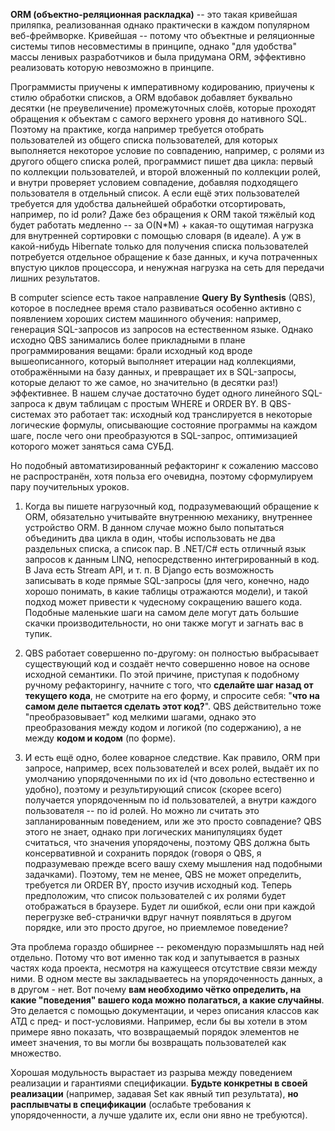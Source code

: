 **ORM (объектно-реляционная раскладка)** -- это такая кривейшая приляпка, реализованная однако практически в каждом популярном веб-фреймворке. Кривейшая -- потому что объектные и реляционные системы типов несовместимы в принципе, однако "для удобства" массы ленивых разработчиков и была придумана ORM, эффективно реализовать которую невозможно в принципе.

Программисты приучены к императивному кодированию, приучены к стилю обработки списков, а ORM вдобавок добавляет буквально десятки (не преувеличение) промежуточных слоёв, которые проходят обращения к объектам с самого верхнего уровня до нативного SQL. Поэтому на практике, когда например требуется отобрать пользователей из общего списка пользователей, для которых выполняется некоторое условие по совпадению, например, с ролями из другого общего списка ролей, программист пишет два цикла: первый по коллекции пользователей, и второй вложенный по коллекции ролей, и внутри проверяет условием совпадение, добавляя подходящего пользователя в отдельный список. А если ещё этих пользователей требуется для удобства дальнейшей обработки отсортировать, например, по id роли? Даже без обращения к ORM такой тяжёлый код будет работать медленно -- за O(N*M) + какая-то ощутимая нагрузка для внутренней сортировки с помощью словаря (в идеале). А уж в какой-нибудь Hibernate только для получения списка пользователей потребуется отдельное обращение к базе данных, и куча потраченных впустую циклов процессора, и ненужная нагрузка на сеть для передачи лишних результатов.

В computer science есть такое направление **Query By Synthesis** (QBS), которое в последнее время стало развиваться особенно активно с появлением хороших систем машинного обучения: например, генерация SQL-запросов из запросов на естественном языке. Однако исходно QBS занимались более прикладными в плане программирования вещами: брали исходный код вроде вышеописанного, который выполняет итерации над коллекциями, отображёнными на базу данных, и превращает их в SQL-запросы, которые делают то же самое, но значительно (в десятки раз!) эффективнее. В нашем случае достаточно будет одного линейного SQL-запроса к двум таблицам с простым WHERE и ORDER BY. В QBS-системах это работает так: исходный код транслируется в некоторые логические формулы, описывающие состояние программы на каждом шаге, после чего они преобразуются в SQL-запрос, оптимизацией которого может заняться сама СУБД.

Но подобный автоматизированный рефакторинг к сожалению массово не распространён, хотя польза его очевидна, поэтому сформулируем пару поучительных уроков.

1. Когда вы пишете нагрузочный код, подразумевающий обращение к ORM, обязательно учитывайте внутреннюю механику, внутреннее устройство ORM. В данном случае можно было попытаться объединить два цикла в один, чтобы использовать не два раздельных списка, а список пар. В .NET/C# есть отличный язык запросов к данным LINQ, непосредственно интегрированный в код. В Java есть Stream API, и т. п. В Django есть возможность записывать в коде прямые SQL-запросы (для чего, конечно, надо хорошо понимать, в какие таблицы отражаются модели), и такой подход может привести к чудесному сокращению вашего кода. Подобные маленькие шаги на самом деле могут дать большие скачки производительности, но они также могут и загнать вас в тупик.

2. QBS работает совершенно по-другому: он полностью выбрасывает существующий код и создаёт нечто совершенно новое на основе исходной семантики. По этой причине, приступая к подобному ручному рефакторингу, начните с того, что **сделайте шаг назад от текущего кода**, не смотрите на его форму, и спросите себя: "**что на самом деле пытается сделать этот код?**". QBS действительно тоже "преобразовывает" код мелкими шагами, однако это преобразования между кодом и логикой (по содержанию), а не между **кодом и кодом** (по форме).

3. И есть ещё одно, более коварное следствие. Как правило, ORM при запросе, например, всех пользователей и всех ролей, выдаёт их по умолчанию упорядоченными по их id (что довольно естественно и удобно), поэтому и результирующий список (скорее всего) получается упорядоченным по id пользователей, а внутри каждого пользователя -- по id ролей. Но можно ли считать это запланированным поведением, или же это просто совпадение? QBS этого не знает, однако при логических манипуляциях будет считаться, что значения упорядочены, поэтому QBS должна быть консервативной и сохранить порядок (говоря о QBS, я подразумеваю прежде всего вашу схему мышления над подобными задачками). Поэтому, тем не менее, QBS не может определить, требуется ли ORDER BY, просто изучив исходный код. Теперь предположим, что список пользователей с их ролями будет отображаться в браузере. Будет ли ошибкой, если они при каждой перегрузке веб-странички вдруг начнут появляться в другом порядке, или это просто другое, но приемлемое поведение?

Эта проблема гораздо обширнее -- рекомендую поразмышлять над ней отдельно. Потому что вот именно так код и запутывается в разных частях кода проекта, несмотря на кажущееся отсутствие связи между ними. В одном месте вы закладываетесь на упорядоченность данных, а в другом - нет. Вот почему **вам необходимо чётко определить, на какие "поведения" вашего кода можно полагаться, а какие случайны**. Это делается с помощью документации, и через описания классов как АТД с пред- и пост-условиями. Например, если бы вы хотели в этом примере явно показать, что возвращаемый порядок элементов не имеет значения, то вы могли бы возвращать пользователей как множество.

Хорошая модульность вырастает из разрыва между поведением реализации и гарантиями спецификации. **Будьте конкретны в своей реализации** (например, задавая Set как явный тип результата), **но расплывчаты в спецификации** (ослабьте требования к упорядоченности, а лучше удалите их, если они явно не требуются). 
